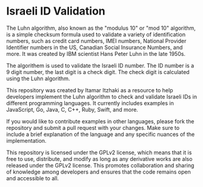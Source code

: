 # Israeli ID Validation

The Luhn algorithm, also known as the "modulus 10" or "mod 10" algorithm, is a simple checksum formula used to validate a variety of identification numbers, such as credit card numbers, IMEI numbers, National Provider Identifier numbers in the US, Canadian Social Insurance Numbers, and more. It was created by IBM scientist Hans Peter Luhn in the late 1950s.

The algorithem is used to validate the Israeli ID number. The ID number is a 9 digit number, the last digit is a check digit. The check digit is calculated using the Luhn algorithm.

This repository was created by Itamar Itzhaki as a resource to help developers implement the Luhn algorithm to check and validate Israeli IDs in different programming languages. It currently includes examples in JavaScript, Go, Java, C, C++, Ruby, Swift, and more.

If you would like to contribute examples in other languages, please fork the repository and submit a pull request with your changes. Make sure to include a brief explanation of the language and any specific nuances of the implementation.

This repository is licensed under the GPLv2 license, which means that it is free to use, distribute, and modify as long as any derivative works are also released under the GPLv2 license. This promotes collaboration and sharing of knowledge among developers and ensures that the code remains open and accessible to all.
